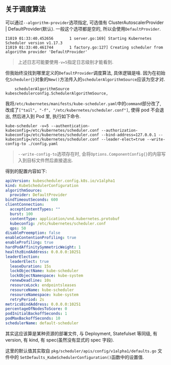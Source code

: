 ## 关于调度算法

可以通过`--algorithm-provider`选项指定, 可选值有 ClusterAutoscalerProvider | DefaultProvider(默认). 一般这个选项都是空的, 所以会使用`DefaultProvider`.

```
I1019 01:33:40.452656       1 server.go:169] Starting Kubernetes Scheduler version v1.17.3
I1019 01:33:40.461744       1 factory.go:127] Creating scheduler from algorithm provider 'DefaultProvider'
```

> 上述日志可能要使用`-v=5`指定日志级别才能看到.

但我始终没找到哪里定义的`DefaultProvider`调度算法, 具体逻辑是啥. 因为在初始化`Scheduler{}`对象的`New()`方法传入的`schedulerAlgorithmSource`应该为空才对.

```
	schedulerAlgorithmSource kubeschedulerconfig.SchedulerAlgorithmSource,
```

我将`/etc/kubernetes/manifests/kube-scheduler.yaml`中的`command`部分改了, 改成了`["tail", "-f", "/etc/kubernetes/scheduler.conf"]`, 使得 pod 不会退出, 然后进入到 Pod 里, 执行如下命令.

```
kube-scheduler -v=5 --authentication-kubeconfig=/etc/kubernetes/scheduler.conf --authorization-kubeconfig=/etc/kubernetes/scheduler.conf --bind-address=127.0.0.1 --kubeconfig=/etc/kubernetes/scheduler.conf --leader-elect=true --write-config-to ./config.yaml
```

> `--write-config-to`选项存在时, 会将`Options.ComponentConfig{}`的内容写入到目标文件然后直接退出.

得到的配置内容如下:

```yaml
apiVersion: kubescheduler.config.k8s.io/v1alpha1
kind: KubeSchedulerConfiguration
algorithmSource:
  provider: DefaultProvider
bindTimeoutSeconds: 600
clientConnection:
  acceptContentTypes: ""
  burst: 100
  contentType: application/vnd.kubernetes.protobuf
  kubeconfig: /etc/kubernetes/scheduler.conf
  qps: 50
disablePreemption: false
enableContentionProfiling: true
enableProfiling: true
hardPodAffinitySymmetricWeight: 1
healthzBindAddress: 0.0.0.0:10251
leaderElection:
  leaderElect: true
  leaseDuration: 15s
  lockObjectName: kube-scheduler
  lockObjectNamespace: kube-system
  renewDeadline: 10s
  resourceLock: endpointsleases
  resourceName: kube-scheduler
  resourceNamespace: kube-system
  retryPeriod: 2s
metricsBindAddress: 0.0.0.0:10251
percentageOfNodesToScore: 0
podInitialBackoffSeconds: 1
podMaxBackoffSeconds: 10
schedulerName: default-scheduler
```

其实这应该算是某种资源的部署文件, 与 Deployment, Statefulset 等同级, 有 version, 有 kind, 有 spec(虽然没有显式的 spec 字段).

这里的默认值其实取自 `pkg/scheduler/apis/config/v1alpha1/defaults.go` 文件中的 `SetDefaults_KubeSchedulerConfiguration()`函数中的设置值.
